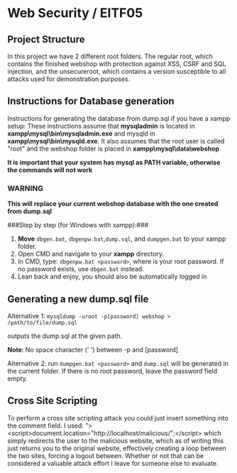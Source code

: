 # Web Security / EITF05 
## Project Structure ##
In this project we have 2 different root folders. The regular root, which contains the finished webshop with protection against XSS, CSRF and SQL injection, and the unsecureroot, which contains a version susceptible to all attacks used for demonstration purposes. 

## Instructions for Database generation ##
Instructions for generating the database from dump.sql if you have a xampp setup:
These instructions assume that **mysqladmin** is located in **xampp\mysql\bin\mysqladmin.exe** 
and mysqld in **xampp\mysql\bin\mysqld.exe**.
It also assumes that the root user is called "root" and the webshop folder is placed in 
**xampp\mysql\data\webshop**


**It is important that your system has mysql as PATH variable, otherwise the commands will not work**
### WARNING ###

**This will replace your current webshop database with the one created from dump.sql**

###Step by step (for Windows with xampp):###
1. **Move** `dbgen.bat`, `dbgenpw.bat`,`dump.sql`, and `dumpgen.bat` to your xampp folder.
2. Open CMD and navigate to your **xampp** directory.
3. In CMD, type:  `dbgenpw.bat <password>`, where <password> is your root password. If no password 
exists, use `dbgen.bat` instead.
4. Lean back and enjoy, you should also be automatically logged in


## Generating a new dump.sql file ##
Alternative 1: `mysqldump -uroot -p[password] webshop > /path/to/file/dump.sql`

outputs the dump.sql at the given path.

**Note**: No space character (' ') between -p and [password]

Alternative 2: run `dumpgen.bat <password>` and `dump.sql` will be generated in the current folder.
If there is no root password, leave the password field empty.

## Cross Site Scripting ##
To perform a cross site scripting attack you could just insert something into the comment field. I used:
">\<script\>document.location="http://localhost/malicious/";\</script\> 
which simply redirects the user to the malicious website, which as of writing this just returns you to the original website, effectively creating a loop between the two sites, forcing a logout between. Whether or not that can be considered a valuable attack effort I leave for someone else to evaluate.
